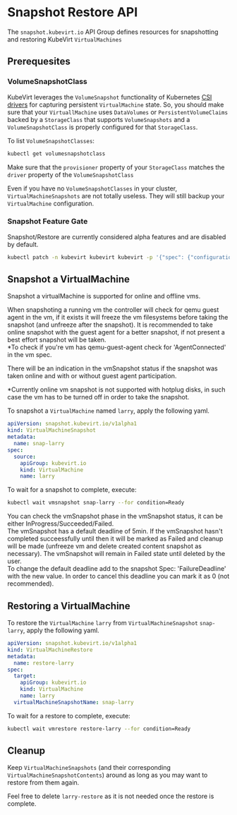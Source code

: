 # Snapshot Restore API

The `snapshot.kubevirt.io` API Group defines resources for snapshotting and restoring KubeVirt `VirtualMachines`

## Prerequesites

### VolumeSnapshotClass

KubeVirt leverages the `VolumeSnapshot` functionality of Kubernetes [CSI drivers](https://kubernetes-csi.github.io/docs/drivers.html) for capturing persistent `VirtualMachine` state.  So, you should make sure that your `VirtuallMachine` uses `DataVolumes` or `PersistentVolumeClaims` backed by a `StorageClass` that supports `VolumeSnapshots` and a `VolumeSnapshotClass` is properly configured for that `StorageClass`.

To list `VolumeSnapshotClasses`:

```bash
kubectl get volumesnapshotclass
```

Make sure that the `provisioner` property of your `StorageClass` matches the `driver` property of the `VolumeSnapshotClass`

Even if you have no `VolumeSnapshotClasses` in your cluster, `VirtualMachineSnapshots` are not totally useless.  They will still backup your `VirtualMachine` configuration.

### Snapshot Feature Gate

Snapshot/Restore are currently considered alpha features and are disabled by default.

```bash
kubectl patch -n kubevirt kubevirt kubevirt -p '{"spec": {"configuration": { "developerConfiguration": { "featureGates": [ "Snapshot" ] }}}}' -o json --type merge
```

## Snapshot a VirtualMachine

Snapshot a virtualMachine is supported for online and offline vms.

When snapshoting a running vm the controller will check for qemu guest agent in the vm, if it exists it will freeze the vm filesystems before taking the snapshot (and unfreeze after the snapshot). It is recommended to take online snapshot with the guest agent for a better snapshot, if not present a best effort snapshot will be taken.\
\*To check if you're vm has qemu-guest-agent check for 'AgentConnected' in the vm spec.

There will be an indication in the vmSnapshot status if the snapshot was taken online and with or without guest agent participation.

\*Currently online vm snapshot is not supported with hotplug disks, in such case the vm has to be turned off in order to take the snapshot.


To snapshot a `VirtualMachine` named `larry`, apply the following yaml.

```yaml
apiVersion: snapshot.kubevirt.io/v1alpha1
kind: VirtualMachineSnapshot
metadata:
  name: snap-larry
spec:
  source:
    apiGroup: kubevirt.io
    kind: VirtualMachine
    name: larry
```

To wait for a snapshot to complete, execute:

```bash
kubectl wait vmsnapshot snap-larry --for condition=Ready
```

You can check the vmSnapshot phase in the vmSnapshot status, it can be either InProgress/Succeeded/Failed.\
The vmSnapshot has a default deadline of 5min. If the vmSnapshot hasn't completed succeessfully until then it will be marked as Failed and cleanup will be made (unfreeze vm and delete created content snapshot as necessary).
The vmSnapshot will remain in Failed state until deleted by the user.\
To change the default deadline add to the snapshot Spec: 'FailureDeadline' with the new value. In order to cancel this deadline you can mark it as 0 (not recommended).


## Restoring a VirtualMachine

To restore the `VirtualMachine` `larry` from `VirtualMachineSnapshot` `snap-larry`, apply the following yaml.

```yaml
apiVersion: snapshot.kubevirt.io/v1alpha1
kind: VirtualMachineRestore
metadata:
  name: restore-larry
spec:
  target:
    apiGroup: kubevirt.io
    kind: VirtualMachine
    name: larry
  virtualMachineSnapshotName: snap-larry
```

To wait for a restore to complete, execute:

```bash
kubectl wait vmrestore restore-larry --for condition=Ready
```

## Cleanup

Keep `VirtualMachineSnapshots` (and their corresponding `VirtualMachineSnapshotContents`) around as long as you may want to restore from them again.

Feel free to delete `larry-restore` as it is not needed once the restore is complete.
